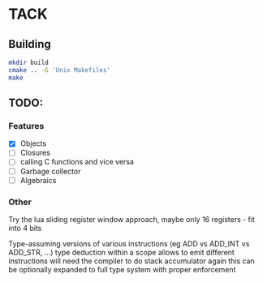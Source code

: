 # TACK

## Building

```bash
mkdir build
cmake .. -G 'Unix Makefiles'
make
```


## TODO:

### Features
- [x] Objects
- [ ] Closures
- [ ] calling C functions and vice versa
- [ ] Garbage collector
- [ ] Algebraics

### Other
Try the lua sliding register window approach, maybe only 16 registers - fit into 4 bits

Type-assuming versions of various instructions (eg ADD vs ADD_INT vs ADD_STR, ...)
    type deduction within a scope allows to emit different instructions
    will need the compiler to do stack accumulator again
    this can be optionally expanded to full type system with proper enforcement